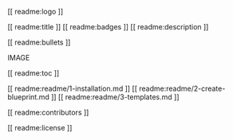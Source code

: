 [[ readme:logo ]]

[[ readme:title ]]
[[ readme:badges ]]
[[ readme:description ]]

[[ readme:bullets ]]

<p>IMAGE</p>

[[ readme:toc ]]

[[ readme:readme/1-installation.md ]]
[[ readme:readme/2-create-blueprint.md ]]
[[ readme:readme/3-templates.md ]]

[[ readme:contributors ]]

[[ readme:license ]]